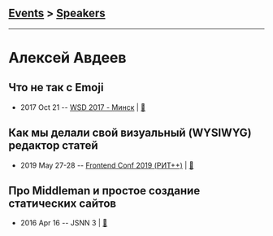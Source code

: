## [Events](../README.md) > [Speakers](../speakers.md)
---

# Алексей Авдеев

## Что не так с Emoji
- 2017 Oct 21 -- [WSD 2017 - Минск](https://www.youtube.com/watch?v=DUwZpLBSuiI)  | [:notebook:](https://wsd.events/2017/10/21/pres/whats-emoji/)  
## Как мы делали свой визуальный (WYSIWYG) редактор статей
- 2019 May 27-28 -- [Frontend Conf 2019 (РИТ++)](https://www.youtube.com/watch?v=YIsbi5cMuQE)  | [:notebook:](http://alexey-avdeev.com/how-did-we-develop-a-visual-editor/)  
## Про Middleman и простое создание статических сайтов
- 2016 Apr 16 -- JSNN 3  | [:notebook:](http://www.slideshare.net/AlexeyAvdeev1/middleman-61006895)  
